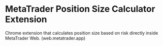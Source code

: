 # MetaTrader Position Size Calculator Extension

Chrome extension that calculates position size based on risk directly inside MetaTrader Web. (web.metatrader.app)
